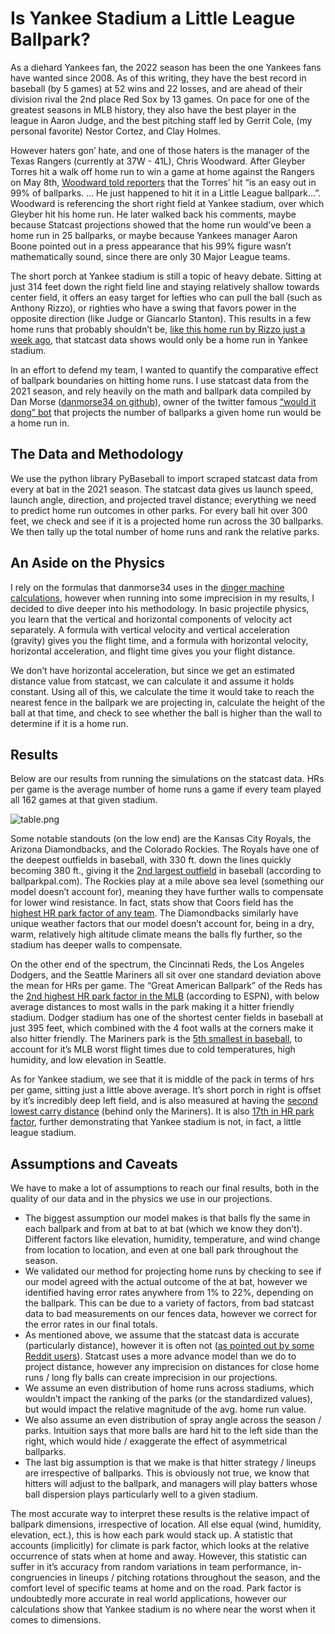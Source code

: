 # Is Yankee Stadium a Little League Ballpark?

As a diehard Yankees fan, the 2022 season has been the one Yankees fans have wanted since 2008. As of this writing, they have the best record in baseball (by 5 games) at 52 wins and 22 losses, and are ahead of their division rival the 2nd place Red Sox by 13 games. On pace for one of the greatest seasons in MLB history, they also have the best player in the league in Aaron Judge, and the best pitching staff led by Gerrit Cole, (my personal favorite) Nestor Cortez, and Clay Holmes. 

However haters gon’ hate, and one of those haters is the manager of the Texas Rangers (currently at 37W - 41L), Chris Woodward. After Gleyber Torres hit a walk off home run to win a game at home against the Rangers on May 8th, [Woodward told reporters](https://twitter.com/sn_mlb/status/1523419978686697473?ref_src=twsrc%5Etfw%7Ctwcamp%5Etweetembed%7Ctwterm%5E1523419978686697473%7Ctwgr%5E%7Ctwcon%5Es1_&ref_url=https%3A%2F%2Fwww.usatoday.com%2Fstory%2Fsports%2Fmlb%2Fyankees%2F2022%2F05%2F09%2Ftexas-rangers-chris-woodward-yankee-stadium-little-league-ballpark%2F9701118002%2F) that the Torres’ hit “is an easy out in 99% of ballparks. ... He just happened to hit it in a Little League ballpark...”. Woodward is referencing the short right field at Yankee stadium, over which Gleyber hit his home run. He later walked back his comments, maybe because Statcast projections showed that the home run would’ve been a home run in 25 ballparks, or maybe because Yankees manager Aaron Boone pointed out in a press appearance that his 99% figure wasn’t mathematically sound, since there are only 30 Major League teams. 

The short porch at Yankee stadium is still a topic of heavy debate. Sitting at just 314 feet down the right field line and staying relatively shallow towards center field, it offers an easy target for lefties who can pull the ball (such as Anthony Rizzo), or righties who have a swing that favors power in the opposite direction (like Judge or Giancarlo Stanton). This results in a few home runs that probably shouldn’t be, [like this home run by Rizzo just a week ago](https://twitter.com/would_it_dong/status/1541564794485870592), that statcast data shows would only be a home run in Yankee stadium. 

In an effort to defend my team, I wanted to quantify the comparative effect of ballpark boundaries on hitting home runs. I use statcast data from the 2021 season, and rely heavily on the math and ballpark data compiled by Dan Morse ([danmorse34 on github](https://github.com/danmorse314)), owner of the twitter famous [“would it dong” bot](https://twitter.com/would_it_dong?ref_src=twsrc%5Egoogle%7Ctwcamp%5Eserp%7Ctwgr%5Eauthor) that projects the number of ballparks a given home run would be a home run in. 

## The Data and Methodology

We use the python library PyBaseball to import scraped statcast data from every at bat in the 2021 season. The statcast data gives us launch speed, launch angle, direction, and projected travel distance; everything we need to predict home run outcomes in other parks. For every ball hit over 300 feet, we check and see if it is a projected home run across the 30 ballparks. We then tally up the total number of home runs and rank the relative parks. 

## An Aside on the Physics

I rely on the formulas that danmorse34 uses in the [dinger machine calculations](https://github.com/danmorse314/dinger-machine/blob/main/dinger_calculation.R), however when running into some imprecision in my results, I decided to dive deeper into his methodology. In basic projectile physics, you learn that the vertical and horizontal components of velocity act separately. A formula with vertical velocity and vertical acceleration (gravity) gives you the flight time, and a formula with horizontal velocity, horizontal acceleration, and flight time gives you your flight distance. 

We don’t have horizontal acceleration, but since we get an estimated distance value from statcast, we can calculate it and assume it holds constant. Using all of this, we calculate the time it would take to reach the nearest fence in the ballpark we are projecting in, calculate the height of the ball at that time, and check to see whether the ball is higher than the wall to determine if it is a home run. 

## Results

Below are our results from running the simulations on the statcast data. HRs per game is the average number of home runs a game if every team played all 162 games at that given stadium. 

![table.png](https://s3-us-west-2.amazonaws.com/secure.notion-static.com/922c8300-84eb-4363-8491-80d9969d8ea9/table.png)

Some notable standouts (on the low end) are the Kansas City Royals, the Arizona Diamondbacks, and the Colorado Rockies. The Royals have one of the deepest outfields in baseball, with 330 ft. down the lines quickly becoming 380 ft., giving it the [2nd largest outfield](https://ballparkpal.com/KauffmanStadium2.php) in baseball (according to ballparkpal.com). The Rockies play at a mile above sea level (something our model doesn’t account for), meaning they have further walls to compensate for lower wind resistance. In fact, stats show that Coors field has the [highest HR park factor of any team](https://www.espn.com/mlb/stats/parkfactor/_/sort/HRFactor). The Diamondbacks similarly have unique weather factors that our model doesn’t account for, being in a dry, warm, relatively high altitude climate means the balls fly further, so the stadium has deeper walls to compensate. 

On the other end of the spectrum, the Cincinnati Reds, the Los Angeles Dodgers, and the Seattle Mariners all sit over one standard deviation above the mean for HRs per game. The “Great American Ballpark” of the Reds has the [2nd highest HR park factor in the MLB](https://www.espn.com/mlb/stats/parkfactor/_/sort/HRFactor) (according to ESPN), with below average distances to most walls in the park making it a hitter friendly stadium. Dodger stadium has one of the shortest center fields in baseball at just 395 feet, which combined with the 4 foot walls at the corners make it also hitter friendly. The Mariners park is the [5th smallest in baseball](https://ballparkpal.com/TMobilePark2.php), to account for it’s MLB worst flight times due to cold temperatures, high humidity, and low elevation in Seattle. 

As for Yankee stadium, we see that it is middle of the pack in terms of hrs per game, sitting just a little above average. It’s short porch in right is offset by it’s incredibly deep left field, and is also measured at having the [second lowest carry distance](https://ballparkpal.com/YankeeStadium2.php) (behind only the Mariners). It is also [17th in HR park factor](https://www.espn.com/mlb/stats/parkfactor/_/sort/HRFactor), further demonstrating that Yankee stadium is not, in fact, a little league stadium. 

## Assumptions and Caveats

We have to make a lot of assumptions to reach our final results, both in the quality of our data and in the physics we use in our projections. 

- The biggest assumption our model makes is that balls fly the same in each ballpark and from at bat to at bat (which we know they don’t). Different factors like elevation, humidity, temperature, and wind change from location to location, and even at one ball park throughout the season.
- We validated our method for projecting home runs by checking to see if our model agreed with the actual outcome of the at bat, however we identified having error rates anywhere from 1% to 22%, depending on the ballpark. This can be due to a variety of factors, from bad statcast data to bad measurements on our fences data, however we correct for the error rates in our final totals.
- As mentioned above, we assume that the statcast data is accurate (particularly distance), however it is often not ([as pointed out by some Reddit users](https://www.reddit.com/r/baseball/comments/d2r58g/statcast_hr_distances_are_ridiculously_bad_at/)). Statcast uses a more advance model than we do to project distance, however any imprecision on distances for close home runs / long fly balls can create imprecision in our projections.
- We assume an even distribution of home runs across stadiums, which wouldn’t impact the ranking of the parks (or the standardized values), but would impact the relative magnitude of the avg. home run value.
- We also assume an even distribution of spray angle across the season / parks. Intuition says that more balls are hard hit to the left side than the right, which would hide / exaggerate the effect of asymmetrical ballparks.
- The last big assumption is that we make is that hitter strategy / lineups are irrespective of ballparks. This is obviously not true, we know that hitters will adjust to the ballpark, and managers will play batters whose ball dispersion plays particularly well to a given stadium.

The most accurate way to interpret these results is the relative impact of ballpark dimensions, irrespective of location. All else equal (wind, humidity, elevation, ect.), this is how each park would stack up. A statistic that accounts (implicitly) for climate is park factor, which looks at the relative occurrence of stats when at home and away. However, this statistic can suffer in it’s accuracy from random variations in team performance, in-congruencies in lineups / pitching rotations throughout the season, and the comfort level of specific teams at home and on the road. Park factor is undoubtedly more accurate in real world applications, however our calculations show that Yankee stadium is no where near the worst when it comes to dimensions.
